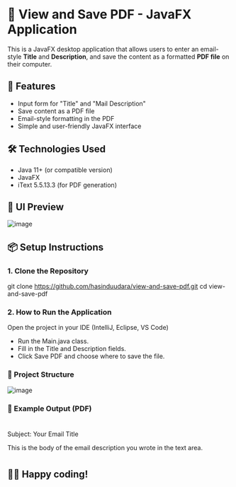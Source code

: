 # 📄 View and Save PDF - JavaFX Application

This is a JavaFX desktop application that allows users to enter an email-style **Title** and **Description**, and save the content as a formatted **PDF file** on their computer.

## 🚀 Features

- Input form for "Title" and "Mail Description"
- Save content as a PDF file
- Email-style formatting in the PDF
- Simple and user-friendly JavaFX interface

## 🛠 Technologies Used

- Java 11+ (or compatible version)
- JavaFX
- iText 5.5.13.3 (for PDF generation)

## 📸 UI Preview

![image](https://github.com/user-attachments/assets/41332136-f9e1-4d2b-b56e-340703692612)


## 📦 Setup Instructions

### 1. Clone the Repository

git clone https://github.com/hasinduudara/view-and-save-pdf.git
cd view-and-save-pdf

### 2. How to Run the Application
Open the project in your IDE (IntelliJ, Eclipse, VS Code)

* Run the Main.java class.
* Fill in the Title and Description fields.
* Click Save PDF and choose where to save the file.

### 📂 Project Structure
![image](https://github.com/user-attachments/assets/bf4f089f-bfd1-4000-a87b-6002f74f1a38)

### 📄 Example Output (PDF)
#
Subject: Your Email Title

This is the body of the email description you wrote in the text area.
#
## 🫱‍🫲 Happy coding!
